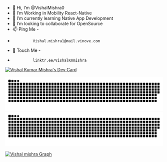 - 👋 Hi, I’m @VishalMishra0
- 👀 I’m Working in Mobility React-Native
- 🌱 I’m currently learning Native App Development
- 💞️ I’m looking to collaborate for OpenSource
- 📫 Ping Me - 
-              Vishal.mishra1@mail.vinove.com
- 👀 Touch Me -
-              linktr.ee/VishalKmmishra

<a href="https://app.daily.dev/VishalMisra0"><img src="https://api.daily.dev/devcards/37fb2ff2a78949df81f4c818582e44fb.png?r=yvy" width="400" alt="Vishal Kumar Mishra's Dev Card"/></a>


 
 ![github contribution grid snake animation](https://raw.githubusercontent.com/AkshatRastogi-1nC0re/AkshatRastogi-1nC0re/output/github-contribution-grid-snake-sissa.svg#gh-dark-mode-only)
![github contribution grid snake animation](https://raw.githubusercontent.com/AkshatRastogi-1nC0re/AkshatRastogi-1nC0re/output/github-contribution-grid-snake-sissa-white.svg#gh-light-mode-only)
  
</div>


<a href="#"><img alt="Vishal mishra Graph" src="https://camo.githubusercontent.com/f9f95448f38d8d64e336d721df1c5d18a0a11c545da8210bd435b5a687bc0898/68747470733a2f2f61637469766974792d67726170682e6865726f6b756170702e636f6d2f67726170683f757365726e616d653d416b73686174526173746f67692d316e4330726526637573746f6d5f7469746c653d416b73686174253230526173746f67692773253230436f6e747269627574696f6e25323047726170682662675f636f6c6f723d30443131313726636f6c6f723d356365316536266c696e653d46464646464626706f696e743d35636531653626686964655f626f726465723d74727565" data-canonical-src="https://activity-graph.herokuapp.com/graph?username=AkshatRastogi-1nC0re&amp;custom_title=Akshat%20Rastogi's%20Contribution%20Graph&amp;bg_color=0D1117&amp;color=5ce1e6&amp;line=FFFFFF&amp;point=5ce1e6&amp;hide_border=true" style="max-width: 100%;"></a>
